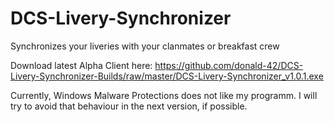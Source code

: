 # DCS-Livery-Synchronizer
Synchronizes your liveries with your clanmates or breakfast crew

Download latest Alpha Client here:
https://github.com/donald-42/DCS-Livery-Synchronizer-Builds/raw/master/DCS-Livery-Synchronizer_v1.0.1.exe

Currently, Windows Malware Protections does not like my programm. I will try to avoid that behaviour in the next version, if possible.
